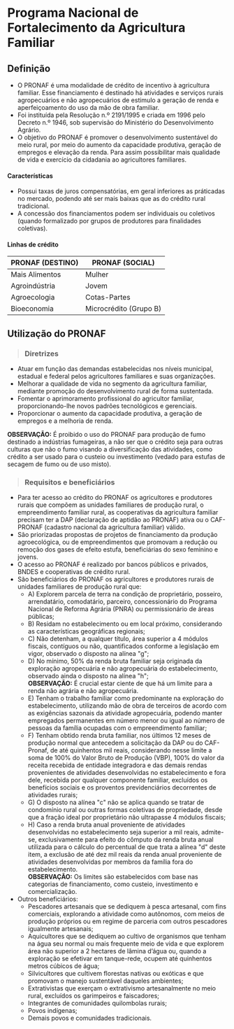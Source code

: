 # Programa Nacional de Fortalecimento da Agricultura Familiar

## Definição
- O PRONAF é uma modalidade de crédito de incentivo à agricultura familiar. Esse financiamento é destinado há atividades e serviços rurais agropecuários e não agropecuários de estimulo a geração de renda e aperfeiçoamento do uso da mão de obra familiar.
- Foi instituída pela Resolução n.º 2191/1995 e criada em 1996 pelo Decreto n.º 1946, sob supervisão do Ministério do Desenvolvimento Agrário.
- O objetivo do PRONAF é promover o desenvolvimento sustentável do meio rural, por meio do aumento da capacidade produtiva, geração de empregos e elevação da renda. Para assim possibilitar mais qualidade de vida e exercício da cidadania ao agricultores familiares.

#### Características
- Possui taxas de juros compensatórias, em geral inferiores as práticadas no mercado, podendo até ser mais baixas que as do crédito rural tradicional.
- A concessão dos financiamentos podem ser individuais ou coletivos (quando formalizado por grupos de produtores para finalidades coletivas).

#### Linhas de crédito

| PRONAF (DESTINO) | PRONAF (SOCIAL)        |
| ---------------- | ---------------------- |
| Mais Alimentos   | Mulher                 |
| Agroindústria    | Jovem                  |
| Agroecologia     | Cotas-Partes           |
| Bioeconomia      | Microcrédito (Grupo B) |

## Utilização do PRONAF

> ### Diretrizes
- Atuar em função das demandas estabelecidas nos níveis municipal, estadual e federal pelos agricultores familiares e suas organizações.
- Melhorar a qualidade de vida no segmento da agricultura familiar, mediante promoção do desenvolvimento rural de forma sustentada.
- Fomentar o aprimoramento profissional do agricultor familiar, proporcionando-lhe novos padrões tecnológicos e gerenciais.
- Proporcionar o aumento da capacidade produtiva, a geração de empregos e a melhoria de renda.  

**OBSERVAÇÃO:** É proibido o uso do PRONAF para produção de fumo destinado a indústrias fumageiras, a não ser que o crédito seja para outras culturas que não o fumo visando a diversificação das atividades, como crédito a ser usado para o custeio ou investimento (vedado para estufas de secagem de fumo ou de uso misto).

> ### Requisitos e beneficiários
- Para ter acesso ao crédito do PRONAF os agricultores e produtores rurais que compõem as unidades familiares de produção rural, o empreendimento familiar rural, as cooperativas da agricultura familiar precisam ter a DAP (declaração de aptidão ao PRONAF) ativa ou o CAF-PRONAF (cadastro nacional da agricultura familiar) válido.
- São priorizadas propostas de projetos de financiamento da produção agroecológica, ou de empreendimentos que promovam a redução ou remoção dos gases de efeito estufa, beneficiárias do sexo feminino e jovens.
- O acesso ao PRONAF é realizado por bancos públicos e privados, BNDES e cooperativas de crédito rural.
- São beneficiários do PRONAF os agricultores e produtores rurais de unidades familiares de produção rural que:
  - A) Explorem parcela de terra na condição de proprietário, posseiro, arrendatário, comodatário, parceiro, concessionário do Programa Nacional de Reforma Agrária (PNRA) ou permissionário de áreas públicas;
  - B) Residam no estabelecimento ou em local próximo, considerando as características geográficas regionais;
  - C) Não detenham, a qualquer título, área superior a 4 módulos fiscais, contíguos ou não, quantificados conforme a legislação em vigor, observado o disposto na alínea "g";
  - D) No mínimo, 50% da renda bruta familiar seja originada da exploração agropecuária e não agropecuária do estabelecimento, observado ainda o disposto na alínea "h";   
**OBSERVAÇÃO:** É crucial estar ciente de que há um limite para a renda não agrária e não agropecuária.
  - E) Tenham o trabalho familiar como predominante na exploração do estabelecimento, utilizando mão de obra de terceiros de acordo com as exigências sazonais da atividade agropecuária, podendo manter empregados permanentes em número menor ou igual ao número de pessoas da família ocupadas com o empreendimento familiar; 
  - F) Tenham obtido renda bruta familiar, nos últimos 12 meses de produção normal que antecedem a solicitação da DAP ou do CAF-Pronaf, de até quinhentos mil reais, considerando nesse limite a soma de 100% do Valor Bruto de Produção (VBP), 100% do valor da receita recebida de entidade integradora e das demais rendas provenientes de atividades desenvolvidas no estabelecimento e fora dele, recebida por qualquer componente familiar, excluídos os benefícios sociais e os proventos previdenciários decorrentes de atividades rurais;
  - G) O disposto na alínea "c" não se aplica quando se tratar de condomínio rural ou outras formas coletivas de propriedade, desde que a fração ideal por proprietário não ultrapasse 4 módulos fiscais; 
  - H) Caso a renda bruta anual proveniente de atividades desenvolvidas no estabelecimento seja superior a mil reais, admite-se, exclusivamente para efeito do cômputo da renda bruta anual utilizada para o cálculo do percentual de que trata a alínea "d" deste item, a exclusão de até dez mil reais da renda anual proveniente de atividades desenvolvidas por membros da família fora do estabelecimento.   
**OBSERVAÇÃO:** Os limites são estabelecidos com base nas categorias de financiamento, como custeio, investimento e comercialização.
- Outros beneficiários:
  - Pescadores artesanais que se dediquem à pesca artesanal, com fins comerciais, explorando a atividade como autônomos, com meios de produção próprios ou em regime de parceria com outros pescadores igualmente artesanais;
  - Aquicultores que se dediquem ao cultivo de organismos que tenham na água seu normal ou mais frequente meio de vida e que explorem área não superior a 2 hectares de lâmina d’água ou, quando a exploração se efetivar em tanque-rede, ocupem até quinhentos metros cúbicos de água;
  - Silvicultores que cultivem florestas nativas ou exóticas e que promovam o manejo sustentável daqueles ambientes;
  - Extrativistas que exerçam o extrativismo artesanalmente no meio rural, excluídos os garimpeiros e faiscadores;
  - Integrantes de comunidades quilombolas rurais;
  - Povos indígenas;
  - Demais povos e comunidades tradicionais. 
